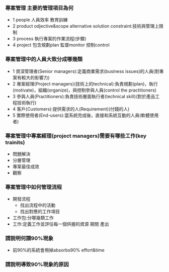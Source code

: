 ### 專案管理 主要的管理項目為何
- 1 people 人員效率 教育訓練
- 2 product odjective&scope alternative solution constraint:技術與管理上限制
- 3 process 執行專案的作業流程(步驟)
- 4 project 包含規劃plan 監督monitor 控制control

### 專案管理中的人員大致分成哪幾類
- 1 資深管理者(Senior managers):定義商業需求(business issues)的人員(對專案有較大的影響力)
- 2 專案經理(Project managers)(技術上的technical):負責規劃(plan)，執行(motivate)，組織(organize)，與控制參與人員(control the practitioners)
- 3 參與人員(Practitioners):負責技術層面執行者(technical skill)(對於產品工程技術執行)
- 4 客戶(Customers):提供需求的人(Requirement)(付錢的人)
- 5 實際使用者(End-users):當系統完成後，直接和系統互動的人員(軟體使用者)

### 專案管理中專案經理(project managers)需要有哪些工作(key trainits)
- 問題解決
- 分層管理
- 專案最佳成效
- 觀察

### 專案管理中如何管理流程
- 開發流程
  - 找出流程中的活動
  - 找出對應的工作項目
- 工作包:分哪幾類工作
- 工作:定義工作並評估每一個供握的資源 期間 產出

### 請說明何謂90%現象
- 前90%的系統會用掉absorbs90% effort&time

### 請說明導致90%現象的原因




